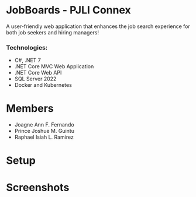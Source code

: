 # JobBoards - PJLI Connex
A user-friendly web application that enhances the job search experience for both job seekers and hiring managers!

### Technologies:
- C#, .NET 7
- .NET Core MVC Web Application
- .NET Core Web API
- SQL Server 2022
- Docker and Kubernetes

# Members
- Joagne Ann F. Fernando
- Prince Joshue M. Guintu
- Raphael Isiah L. Ramirez

# Setup

# Screenshots
